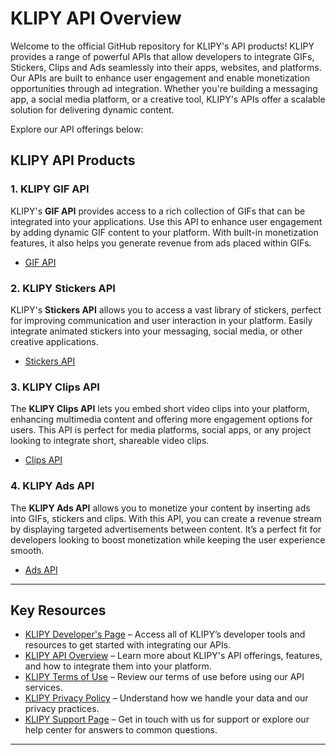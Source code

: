 # KLIPY API Overview

Welcome to the official GitHub repository for KLIPY's API products! KLIPY provides a range of powerful APIs that allow developers to integrate GIFs, Stickers, Clips and Ads seamlessly into their apps, websites, and platforms. Our APIs are built to enhance user engagement and enable monetization opportunities through ad integration. Whether you're building a messaging app, a social media platform, or a creative tool, KLIPY's APIs offer a scalable solution for delivering dynamic content.

Explore our API offerings below:

## KLIPY API Products

### 1. **KLIPY GIF API**
KLIPY's **GIF API** provides access to a rich collection of GIFs that can be integrated into your applications. Use this API to enhance user engagement by adding dynamic GIF content to your platform. With built-in monetization features, it also helps you generate revenue from ads placed within GIFs.

- [GIF API](https://docs.klipy.com/gif-api)

### 2. **KLIPY Stickers API**
KLIPY's **Stickers API** allows you to access a vast library of stickers, perfect for improving communication and user interaction in your platform. Easily integrate animated stickers into your messaging, social media, or other creative applications.

- [Stickers API](https://docs.klipy.com/stickers-api)

### 3. **KLIPY Clips API**
The **KLIPY Clips API** lets you embed short video clips into your platform, enhancing multimedia content and offering more engagement options for users. This API is perfect for media platforms, social apps, or any project looking to integrate short, shareable video clips.

- [Clips API](https://docs.klipy.com/clips-api)


### 4. **KLIPY Ads API**
The **KLIPY Ads API** allows you to monetize your content by inserting ads into GIFs, stickers and clips. With this API, you can create a revenue stream by displaying targeted advertisements between content. It’s a perfect fit for developers looking to boost monetization while keeping the user experience smooth.

- [Ads API](https://docs.klipy.com/ads-api)

---

## Key Resources

- [KLIPY Developer's Page](https://klipy.com/developers) – Access all of KLIPY’s developer tools and resources to get started with integrating our APIs.
- [KLIPY API Overview](https://klipy.com/docs) – Learn more about KLIPY's API offerings, features, and how to integrate them into your platform.
- [KLIPY Terms of Use](https://klipy.com/support/terms-services) – Review our terms of use before using our API services.
- [KLIPY Privacy Policy](https://klipy.com/support/privacy-policy) – Understand how we handle your data and our privacy practices.
- [KLIPY Support Page](https://klipy.com/support) – Get in touch with us for support or explore our help center for answers to common questions.

---
